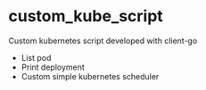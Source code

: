 # custom_kube_script

Custom kubernetes script developed with client-go

* List pod
* Print deployment
* Custom simple kubernetes scheduler

